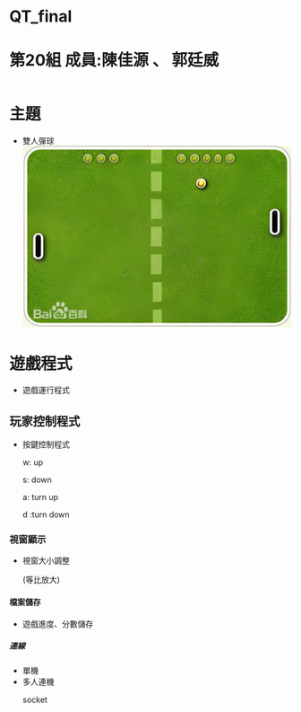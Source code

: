 # QT_final

# 第20組 成員:陳佳源 、 郭廷威

<html>
  <header>
    
  </header>
  <body>
        <h1>主題</h1>
              <ul>
                    <li>雙人彈球</li>
                    <img src="https://github.com/41243235/QT_final/blob/main/f9198618367adab44aed6460208ca41c8701a18b4ec5.webp" alt="gameplay" />
              </ul>
        <h1>遊戲程式</h1>
              <ul>
                    <li>遊戲運行程式</li>
              </ul>
        <h2>玩家控制程式</h2>
              <ul>
                    <li>按鍵控制程式</li> 
                        <p>w: up</p>
                        <p>s: down</p>
                        <p>a: turn up</p>
                        <p>d :turn down</p>
              </ul>
        <h3>視窗顯示</h3>
              <ul>
                    <li>視窗大小調整</li>
                    <p>(等比放大)</p>
              </ul>
        <h4>檔案儲存</h4>
              <ul>
                    <li>遊戲進度、分數儲存</li>
              </ul>      
        <h5>連線</h5>
              <ul>
                    <li>單機</li>
                    <li>多人連機</li>
                    <p>socket</p>
              </ul>
  </body>
</html>
